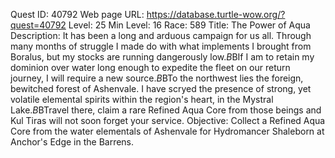 Quest ID: 40792
Web page URL: https://database.turtle-wow.org/?quest=40792
Level: 25
Min Level: 16
Race: 589
Title: The Power of Aqua
Description: It has been a long and arduous campaign for us all. Through many months of struggle I made do with what implements I brought from Boralus, but my stocks are running dangerously low.$B$BIf I am to retain my dominion over water long enough to expedite the fleet on our return journey, I will require a new source.$B$BTo the northwest lies the foreign, bewitched forest of Ashenvale. I have scryed the presence of strong, yet volatile elemental spirits within the region's heart, in the Mystral Lake.$B$BTravel there, claim a rare Refined Aqua Core from those beings and Kul Tiras will not soon forget your service.
Objective: Collect a Refined Aqua Core from the water elementals of Ashenvale for Hydromancer Shaleborn at Anchor's Edge in the Barrens.
